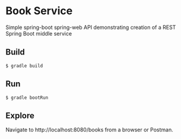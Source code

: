 # Book Service

Simple spring-boot spring-web API demonstrating creation of a REST Spring Boot middle service

## Build

`$ gradle build`

## Run

`$ gradle bootRun`

## Explore

Navigate to http://localhost:8080/books from a browser or Postman.